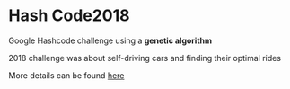 # Hash Code2018

Google Hashcode challenge using a **genetic algorithm**

2018 challenge was about self-driving cars and finding their optimal rides

More details can be found [here](https://github.com/schesa/hashcode2018/blob/master/hashcode2018_qualification_task.pdf)

